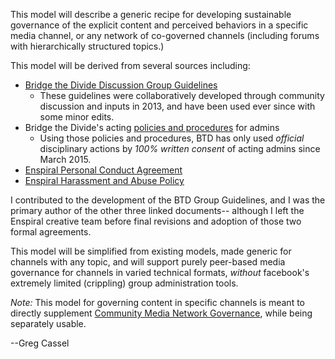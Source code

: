 This model will describe a generic recipe for developing sustainable governance of the explicit content and perceived behaviors in a specific media channel, or any network of co-governed channels (including forums with hierarchically structured topics.)

This model will be derived from several sources including:
* [Bridge the Divide Discussion Group Guidelines](https://www.facebook.com/notes/bridge-the-divide-discussion-group/official-bridge-the-divide-discussion-group-guidelines/763789280313297/)
    * These guidelines were collaboratively developed through community discussion and inputs in 2013, and have been used ever since with some minor edits.
* Bridge the Divide's acting [policies and procedures](https://www.facebook.com/notes/bridge-the-divide-discussion-group/draft-bridge-the-divide-btd-policy-and-procedures-for-admins/1092789530746602/) for admins
  *   Using those policies and procedures, BTD has only used *official* disciplinary actions by *100% written consent* of acting admins since March 2015. 
* [Enspiral Personal Conduct Agreement](https://github.com/enspiral/handbook/blob/master/agreements/personal_conduct.md)
* [Enspiral Harassment and Abuse Policy](https://github.com/enspiral/handbook/blob/master/agreements/harassment_and_abuse.md)
  
I contributed to the development of the BTD Group Guidelines, and I was the primary author of the other three linked documents-- although I left the Enspiral creative team before final revisions and adoption of those two formal agreements.

This model will be simplified from existing models, made generic for channels with any topic, and will support purely peer-based media governance for channels in varied technical formats, *without* facebook's extremely limited (crippling) group administration tools.   

*Note:*  This model for governing content in specific channels is meant to directly supplement [Community Media Network Governance](https://github.com/gcassel/Models/blob/master/community-media-network-governance.md), while being separately usable.

--Greg Cassel
